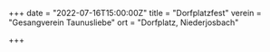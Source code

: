 +++
date = "2022-07-16T15:00:00Z"
title = "Dorfplatzfest"
verein = "Gesangverein Taunusliebe"
ort = "Dorfplatz, Niederjosbach"

+++
